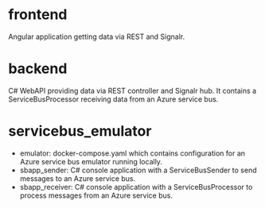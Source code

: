 # frontend

Angular application getting data via REST and Signalr.

# backend

C# WebAPI providing data via REST controller and Signalr hub. It contains a ServiceBusProcessor receiving data from an Azure service bus.

# servicebus_emulator

- emulator: docker-compose.yaml which contains configuration for an Azure service bus emulator running locally.
- sbapp_sender: C# console application with a ServiceBusSender to send messages to an Azure service bus.
- sbapp_receiver: C# console application with a ServiceBusProcessor to process messages from an Azure service bus.
